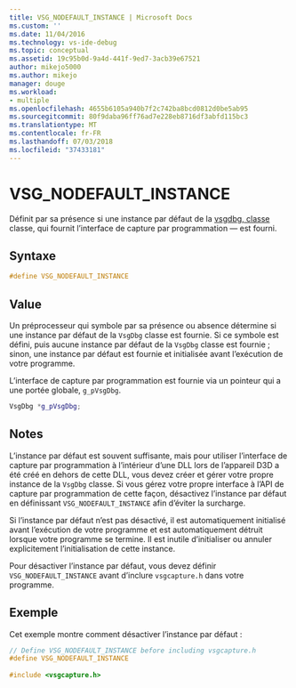 ```yaml
---
title: VSG_NODEFAULT_INSTANCE | Microsoft Docs
ms.custom: ''
ms.date: 11/04/2016
ms.technology: vs-ide-debug
ms.topic: conceptual
ms.assetid: 19c95b0d-9a4d-441f-9ed7-3acb39e67521
author: mikejo5000
ms.author: mikejo
manager: douge
ms.workload:
- multiple
ms.openlocfilehash: 4655b6105a940b7f2c742ba8bcd0812d0be5ab95
ms.sourcegitcommit: 80f9daba96ff76ad7e228eb8716df3abfd115bc3
ms.translationtype: MT
ms.contentlocale: fr-FR
ms.lasthandoff: 07/03/2018
ms.locfileid: "37433181"
---
```

# <a name="vsgnodefaultinstance"></a>VSG_NODEFAULT_INSTANCE
Définit par sa présence si une instance par défaut de la [vsgdbg, classe](vsgdbg-class.md) classe, qui fournit l’interface de capture par programmation — est fourni.  
  
## <a name="syntax"></a>Syntaxe  
  
```C++  
#define VSG_NODEFAULT_INSTANCE  
```  
  
## <a name="value"></a>Value  
 Un préprocesseur qui symbole par sa présence ou absence détermine si une instance par défaut de la `VsgDbg` classe est fournie. Si ce symbole est défini, puis aucune instance par défaut de la `VsgDbg` classe est fournie ; sinon, une instance par défaut est fournie et initialisée avant l’exécution de votre programme.  
  
 L’interface de capture par programmation est fournie via un pointeur qui a une portée globale, `g_pVsgDbg`.  
  
```cpp
VsgDbg *g_pVsgDbg;  
```  
  
## <a name="remarks"></a>Notes  
 L’instance par défaut est souvent suffisante, mais pour utiliser l’interface de capture par programmation à l’intérieur d’une DLL lors de l’appareil D3D a été créé en dehors de cette DLL, vous devez créer et gérer votre propre instance de la `VsgDbg` classe. Si vous gérez votre propre interface à l’API de capture par programmation de cette façon, désactivez l’instance par défaut en définissant `VSG_NODEFAULT_INSTANCE` afin d’éviter la surcharge.  
  
 Si l’instance par défaut n’est pas désactivé, il est automatiquement initialisé avant l’exécution de votre programme et est automatiquement détruit lorsque votre programme se termine. Il est inutile d’initialiser ou annuler explicitement l’initialisation de cette instance.  
  
 Pour désactiver l’instance par défaut, vous devez définir `VSG_NODEFAULT_INSTANCE` avant d’inclure `vsgcapture.h` dans votre programme.  
  
## <a name="example"></a>Exemple  
 Cet exemple montre comment désactiver l’instance par défaut :  
  
```cpp
// Define VSG_NODEFAULT_INSTANCE before including vsgcapture.h  
#define VSG_NODEFAULT_INSTANCE  
  
#include <vsgcapture.h>  
```
